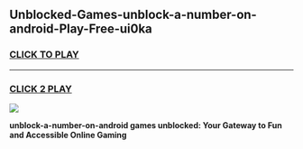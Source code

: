 
## Unblocked-Games-unblock-a-number-on-android-Play-Free-ui0ka
<h3>
<a href="https://premium76.site?title=unblock-a-number-on-android&ref=10A">CLICK TO PLAY</a></h3>
<hr>

<h3>
<a href="https://premium76.site?title=unblock-a-number-on-android&ref=10A">CLICK 2 PLAY</a>
  
</h3>

<a href="https://premium76.site?title=unblock-a-number-on-android&ref=10A"><img src="https://clearcache.store/games.png"></a>


**unblock-a-number-on-android games unblocked: Your Gateway to Fun and Accessible Online Gaming**
